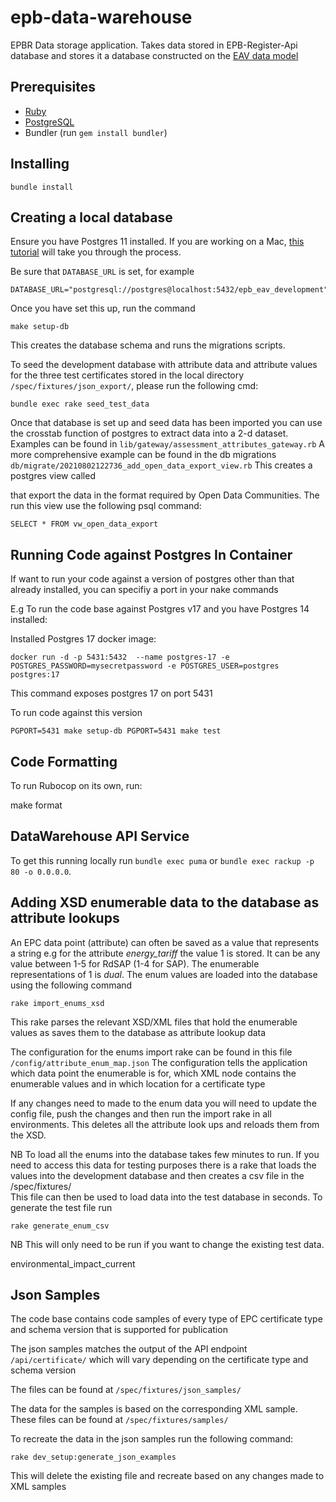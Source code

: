 # epb-data-warehouse
EPBR Data storage application. Takes data stored in EPB-Register-Api database and stores it a database constructed on the [EAV data model](https://en.wikipedia.org/wiki/Entity%E2%80%93attribute%E2%80%93value_model)

## Prerequisites

* [Ruby](https://www.ruby-lang.org/en/)
* [PostgreSQL](https://www.postgresql.org/)
* Bundler (run `gem install bundler`)

## Installing
`bundle install`

## Creating a local database

Ensure you have Postgres 11 installed. If you are working on a Mac, [this tutorial](https://www.codementor.io/engineerapart/getting-started-with-postgresql-on-mac-osx-are8jcopb) will take you through the process.

Be sure that `DATABASE_URL` is set, for example
```
DATABASE_URL="postgresql://postgres@localhost:5432/epb_eav_development"
```

Once you have set this up, run the command

`make setup-db`

This creates the database schema and runs the migrations scripts.

To seed the development database with attribute data and attribute values for the three test certificates stored in the local directory  `/spec/fixtures/json_export/`, please run the following cmd:

`bundle exec rake seed_test_data`

Once that database is set up and seed data has been imported you can use the crosstab function of postgres to extract data into a 2-d dataset. Examples can be found in `lib/gateway/assessment_attributes_gateway.rb`
A more comprehensive example can be found in the db migrations `db/migrate/20210802122736_add_open_data_export_view.rb` This creates a postgres view called 

that export the data in the format required by Open Data Communities. The run this view use the following psql command:

`SELECT * FROM vw_open_data_export`

## Running Code against Postgres In Container

If want to run your code against a version of postgres other than that already installed, you can specifiy a port in your nake commands

E.g To run the code base against Postgres v17 and you have Postgres 14 installed:

Installed Postgres 17 docker image:

`docker run -d -p 5431:5432  --name postgres-17 -e POSTGRES_PASSWORD=mysecretpassword -e POSTGRES_USER=postgres  postgres:17`

This command exposes postgres 17 on port 5431

To run code against this version 

`PGPORT=5431 make setup-db
PGPORT=5431 make test`


## Code Formatting

To run Rubocop on its own, run:

make format

## DataWarehouse API Service

To get this running locally run `bundle exec puma` or `bundle exec rackup -p 80 -o 0.0.0.0`.

## Adding XSD enumerable data to the database as attribute lookups

An EPC data point (attribute) can often be saved as a value that represents a string 
e.g for the attribute _energy_tariff_ the value 1 is stored. It can be any value between 1-5 for RdSAP (1-4 for SAP). The enumerable representations of 1 is _dual_.
The enum values are loaded into the database using the following command

`rake import_enums_xsd`

This rake parses the relevant XSD/XML files that hold the enumerable values as saves them to the database as attribute lookup data

The configuration for the enums import rake can be found in this file `/config/attribute_enum_map.json`
The configuration tells the application which data point the enumerable is for, which XML node contains the enumerable values and in which location for a certificate type

If any changes need to made to the enum data you will need to update the config file, push the changes and then run the import rake in all environments. 
This deletes all the attribute look ups and reloads them from the XSD.

NB To load all the enums into the database takes few minutes to run.
If you need to access this data for testing purposes there is a rake that loads the values into the development database and then creates a csv file in the /spec/fixtures/  
This file can then be used to load data into the test database in seconds.
To generate the test file run

`rake generate_enum_csv`

NB This will only need to be run if you want to change the existing test data.

environmental_impact_current 


## Json Samples 
The code base contains code samples of every type of EPC certificate type and schema version that is supported for publication

The json samples matches the output of the API endpoint `/api/certificate/` which will vary depending on the certificate type and schema version

The files can be found at `/spec/fixtures/json_samples/`

The data for the samples is based on the corresponding XML sample. These files can be found at `/spec/fixtures/samples/`

To recreate the data in the json samples run the following command: 

`rake dev_setup:generate_json_examples`

This will delete the existing file and recreate based on any changes made to XML samples